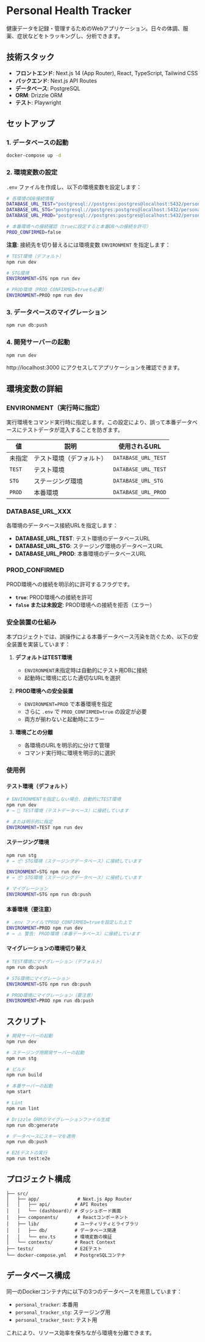 # Personal Health Tracker

健康データを記録・管理するためのWebアプリケーション。日々の体調、服薬、症状などをトラッキングし、分析できます。

## 技術スタック

- **フロントエンド**: Next.js 14 (App Router), React, TypeScript, Tailwind CSS
- **バックエンド**: Next.js API Routes
- **データベース**: PostgreSQL
- **ORM**: Drizzle ORM
- **テスト**: Playwright

## セットアップ

### 1. データベースの起動

```bash
docker-compose up -d
```

### 2. 環境変数の設定

`.env` ファイルを作成し、以下の環境変数を設定します：

```bash
# 各環境のDB接続情報
DATABASE_URL_TEST="postgresql://postgres:postgres@localhost:5432/personal_tracker_test"
DATABASE_URL_STG="postgresql://postgres:postgres@localhost:5432/personal_tracker_stg"
DATABASE_URL_PROD="postgresql://postgres:postgres@localhost:5432/personal_tracker_prod"

# 本番環境への接続確認（trueに設定すると本番DBへの接続を許可）
PROD_CONFIRMED=false
```

**注意**: 接続先を切り替えるには環境変数 `ENVIRONMENT` を指定します：

```bash
# TEST環境（デフォルト）
npm run dev

# STG環境
ENVIRONMENT=STG npm run dev

# PROD環境（PROD_CONFIRMED=trueも必要）
ENVIRONMENT=PROD npm run dev
```

### 3. データベースのマイグレーション

```bash
npm run db:push
```

### 4. 開発サーバーの起動

```bash
npm run dev
```

http://localhost:3000 にアクセスしてアプリケーションを確認できます。

## 環境変数の詳細

### ENVIRONMENT（実行時に指定）

実行環境をコマンド実行時に指定します。この設定により、誤って本番データベースにテストデータが混入することを防ぎます。

| 値 | 説明 | 使用されるURL |
|---|---|---|
| 未指定 | テスト環境（デフォルト） | `DATABASE_URL_TEST` |
| `TEST` | テスト環境 | `DATABASE_URL_TEST` |
| `STG` | ステージング環境 | `DATABASE_URL_STG` |
| `PROD` | 本番環境 | `DATABASE_URL_PROD` |

### DATABASE_URL_XXX

各環境のデータベース接続URLを指定します：

- **DATABASE_URL_TEST**: テスト環境のデータベースURL
- **DATABASE_URL_STG**: ステージング環境のデータベースURL
- **DATABASE_URL_PROD**: 本番環境のデータベースURL

### PROD_CONFIRMED

PROD環境への接続を明示的に許可するフラグです。

- **`true`**: PROD環境への接続を許可
- **`false` または未設定**: PROD環境への接続を拒否（エラー）

### 安全装置の仕組み

本プロジェクトでは、誤操作による本番データベース汚染を防ぐため、以下の安全装置を実装しています：

1. **デフォルトはTEST環境**
   - `ENVIRONMENT`未指定時は自動的にテスト用DBに接続
   - 起動時に環境に応じた適切なURLを選択

2. **PROD環境への安全装置**
   - `ENVIRONMENT=PROD` で本番環境を指定
   - さらに `.env` で `PROD_CONFIRMED=true` の設定が必要
   - 両方が揃わないと起動時にエラー

3. **環境ごとの分離**
   - 各環境のURLを明示的に分けて管理
   - コマンド実行時に環境を明示的に選択

### 使用例

#### テスト環境（デフォルト）

```bash
# ENVIRONMENTを指定しない場合、自動的にTEST環境
npm run dev
# → 🧪 TEST環境（テストデータベース）に接続しています

# または明示的に指定
ENVIRONMENT=TEST npm run dev
```

#### ステージング環境

```bash
npm run stg
# → 📦 STG環境（ステージングデータベース）に接続しています

ENVIRONMENT=STG npm run dev
# → 📦 STG環境（ステージングデータベース）に接続しています

# マイグレーション
ENVIRONMENT=STG npm run db:push
```

#### 本番環境（要注意）

```bash
# .env ファイルでPROD_CONFIRMED=trueを設定した上で
ENVIRONMENT=PROD npm run dev
# → ⚠️ 警告: PROD環境（本番データベース）に接続しています
```

#### マイグレーションの環境切り替え

```bash
# TEST環境にマイグレーション（デフォルト）
npm run db:push

# STG環境にマイグレーション
ENVIRONMENT=STG npm run db:push

# PROD環境にマイグレーション（要注意）
ENVIRONMENT=PROD npm run db:push
```

## スクリプト

```bash
# 開発サーバーの起動
npm run dev

# ステージング用開発サーバーの起動
npm run stg

# ビルド
npm run build

# 本番サーバーの起動
npm start

# Lint
npm run lint

# Drizzle ORMのマイグレーションファイル生成
npm run db:generate

# データベースにスキーマを適用
npm run db:push

# E2Eテストの実行
npm run test:e2e
```

## プロジェクト構成

```
├── src/
│   ├── app/              # Next.js App Router
│   │   ├── api/         # API Routes
│   │   └── (dashboard)/ # ダッシュボード画面
│   ├── components/       # Reactコンポーネント
│   ├── lib/             # ユーティリティとライブラリ
│   │   ├── db/          # データベース関連
│   │   └── env.ts       # 環境変数の検証
│   └── contexts/        # React Context
├── tests/               # E2Eテスト
└── docker-compose.yml   # PostgreSQLコンテナ
```

## データベース構成

同一のDockerコンテナ内に以下の3つのデータベースを用意しています：

- `personal_tracker`: 本番用
- `personal_tracker_stg`: ステージング用
- `personal_tracker_test`: テスト用

これにより、リソース効率を保ちながら環境を分離できます。
